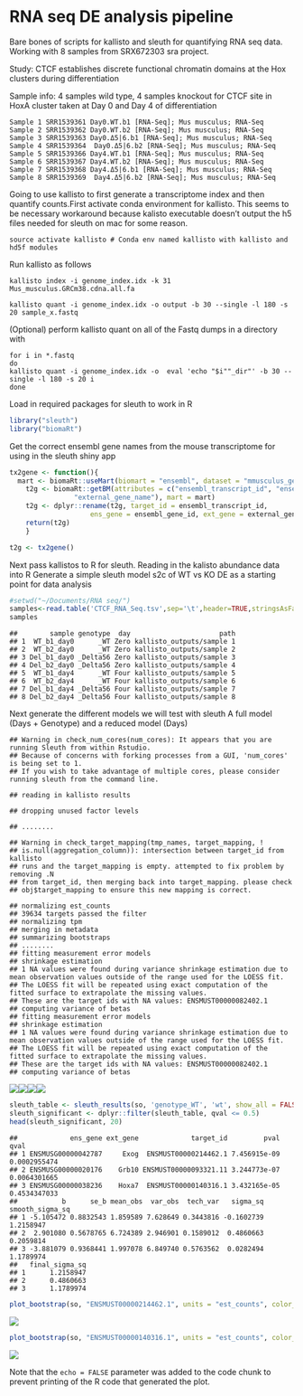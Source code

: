 RNA seq DE analysis pipeline
================

Bare bones of scripts for kallisto and sleuth for quantifying RNA seq
data. Working with 8 samples from SRX672303 sra project.

Study: CTCF establishes discrete functional chromatin domains at the Hox
clusters during differentiation

Sample info: 4 samples wild type, 4 samples knockout for CTCF site in
HoxA cluster taken at Day 0 and Day 4 of differentiation

    Sample 1 SRR1539361 Day0.WT.b1 [RNA-Seq]; Mus musculus; RNA-Seq
    Sample 2 SRR1539362 Day0.WT.b2 [RNA-Seq]; Mus musculus; RNA-Seq
    Sample 3 SRR1539363 Day0.Δ5|6.b1 [RNA-Seq]; Mus musculus; RNA-Seq
    Sample 4 SRR1539364  Day0.Δ5|6.b2 [RNA-Seq]; Mus musculus; RNA-Seq
    Sample 5 SRR1539366 Day4.WT.b1 [RNA-Seq]; Mus musculus; RNA-Seq
    Sample 6 SRR1539367 Day4.WT.b2 [RNA-Seq]; Mus musculus; RNA-Seq
    Sample 7 SRR1539368 Day4.Δ5|6.b1 [RNA-Seq]; Mus musculus; RNA-Seq
    Sample 8 SRR1539369  Day4.Δ5|6.b2 [RNA-Seq]; Mus musculus; RNA-Seq

Going to use kallisto to first generate a transcriptome index and then
quantify counts.First activate conda environment for kallisto. This
seems to be necessary workaround because kalisto executable doesn’t
output the h5 files needed for sleuth on mac for some reason.

    source activate kallisto # Conda env named kallisto with kallisto and hd5f modules

Run kallisto as follows

    kallisto index -i genome_index.idx -k 31 Mus_musculus.GRCm38.cdna.all.fa
    
    kallisto quant -i genome_index.idx -o output -b 30 --single -l 180 -s 20 sample_x.fastq 

(Optional) perform kallisto quant on all of the Fastq dumps in a
directory with

    for i in *.fastq
    do
    kallisto quant -i genome_index.idx -o  eval 'echo "$i""_dir"' -b 30 --single -l 180 -s 20 i
    done

Load in required packages for sleuth to work in R

``` r
library("sleuth")
library("biomaRt")
```

Get the correct ensembl gene names from the mouse transcriptome for
using in the sleuth shiny app

``` r
tx2gene <- function(){
  mart <- biomaRt::useMart(biomart = "ensembl", dataset = "mmusculus_gene_ensembl")
    t2g <- biomaRt::getBM(attributes = c("ensembl_transcript_id", "ensembl_gene_id",
                "external_gene_name"), mart = mart)
    t2g <- dplyr::rename(t2g, target_id = ensembl_transcript_id,
                    ens_gene = ensembl_gene_id, ext_gene = external_gene_name)
    return(t2g)
    }

t2g <- tx2gene()
```

Next pass kallistos to R for sleuth. Reading in the kalisto abundance
data into R Generate a simple sleuth model s2c of WT vs KO DE as a
starting point for data analysis

``` r
#setwd("~/Documents/RNA seq/")
samples<-read.table('CTCF_RNA_Seq.tsv',sep='\t',header=TRUE,stringsAsFactors = FALSE)
samples
```

    ##        sample genotype  day                      path
    ## 1  WT_b1_day0      _WT Zero kallisto_outputs/sample 1
    ## 2  WT_b2_day0      _WT Zero kallisto_outputs/sample 2
    ## 3 Del_b1_day0 _Delta56 Zero kallisto_outputs/sample 3
    ## 4 Del_b2_day0 _Delta56 Zero kallisto_outputs/sample 4
    ## 5  WT_b1_day4      _WT Four kallisto_outputs/sample 5
    ## 6  WT_b2_day4      _WT Four kallisto_outputs/sample 6
    ## 7 Del_b1_day4 _Delta56 Four kallisto_outputs/sample 7
    ## 8 Del_b2_day4 _Delta56 Four kallisto_outputs/sample 8

Next generate the different models we will test with sleuth A full model
(Days + Genotype) and a reduced model (Days)

    ## Warning in check_num_cores(num_cores): It appears that you are running Sleuth from within Rstudio.
    ## Because of concerns with forking processes from a GUI, 'num_cores' is being set to 1.
    ## If you wish to take advantage of multiple cores, please consider running sleuth from the command line.

    ## reading in kallisto results

    ## dropping unused factor levels

    ## ........

    ## Warning in check_target_mapping(tmp_names, target_mapping, !
    ## is.null(aggregation_column)): intersection between target_id from kallisto
    ## runs and the target_mapping is empty. attempted to fix problem by removing .N
    ## from target_id, then merging back into target_mapping. please check
    ## obj$target_mapping to ensure this new mapping is correct.

    ## normalizing est_counts
    ## 39634 targets passed the filter
    ## normalizing tpm
    ## merging in metadata
    ## summarizing bootstraps
    ## ........
    ## fitting measurement error models
    ## shrinkage estimation
    ## 1 NA values were found during variance shrinkage estimation due to mean observation values outside of the range used for the LOESS fit.
    ## The LOESS fit will be repeated using exact computation of the fitted surface to extrapolate the missing values.
    ## These are the target ids with NA values: ENSMUST00000082402.1
    ## computing variance of betas
    ## fitting measurement error models
    ## shrinkage estimation
    ## 1 NA values were found during variance shrinkage estimation due to mean observation values outside of the range used for the LOESS fit.
    ## The LOESS fit will be repeated using exact computation of the fitted surface to extrapolate the missing values.
    ## These are the target ids with NA values: ENSMUST00000082402.1
    ## computing variance of betas

![](RNA-seq-DE-analysis-pipeline_files/figure-gfm/sleuth_plots-1.png)<!-- -->![](RNA-seq-DE-analysis-pipeline_files/figure-gfm/sleuth_plots-2.png)<!-- -->![](RNA-seq-DE-analysis-pipeline_files/figure-gfm/sleuth_plots-3.png)<!-- -->![](RNA-seq-DE-analysis-pipeline_files/figure-gfm/sleuth_plots-4.png)<!-- -->

``` r
sleuth_table <- sleuth_results(so, 'genotype_WT', 'wt', show_all = FALSE)
sleuth_significant <- dplyr::filter(sleuth_table, qval <= 0.5)
head(sleuth_significant, 20)
```

    ##             ens_gene ext_gene             target_id         pval         qval
    ## 1 ENSMUSG00000042787     Exog  ENSMUST00000214462.1 7.456915e-09 0.0002955474
    ## 2 ENSMUSG00000020176    Grb10 ENSMUST00000093321.11 3.244773e-07 0.0064301665
    ## 3 ENSMUSG00000038236    Hoxa7  ENSMUST00000140316.1 3.432165e-05 0.4534347033
    ##           b      se_b mean_obs  var_obs  tech_var   sigma_sq smooth_sigma_sq
    ## 1 -5.105472 0.8832543 1.859589 7.628649 0.3443816 -0.1602739       1.2158947
    ## 2  2.901080 0.5678765 6.724389 2.946901 0.1589012  0.4860663       0.2059814
    ## 3 -3.881079 0.9368441 1.997078 6.849740 0.5763562  0.0282494       1.1789974
    ##   final_sigma_sq
    ## 1      1.2158947
    ## 2      0.4860663
    ## 3      1.1789974

``` r
plot_bootstrap(so, "ENSMUST00000214462.1", units = "est_counts", color_by = "genotype")
```

![](RNA-seq-DE-analysis-pipeline_files/figure-gfm/unnamed-chunk-1-1.png)<!-- -->

``` r
plot_bootstrap(so, "ENSMUST00000140316.1", units = "est_counts", color_by = "genotype")
```

![](RNA-seq-DE-analysis-pipeline_files/figure-gfm/unnamed-chunk-1-2.png)<!-- -->

Note that the `echo = FALSE` parameter was added to the code chunk to
prevent printing of the R code that generated the plot.
